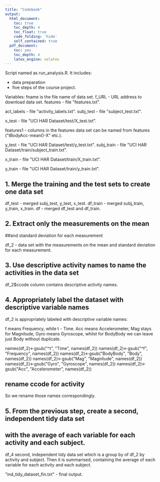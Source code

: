 ```yaml
---
title: "Codebook"
output:
  html_document:
    toc: true
    toc_depth: 4
    toc_float: true
    code_folding: 'hide'
    self_contained: true
  pdf_document:
    toc: yes
    toc_depth: 4
    latex_engine: xelatex
---
```


Script named as run_analysis.R. It includes:
- data preparation 
- five steps of the course project.

Variables:
fname is the file name of data set.
f_URL - URL address to download data set.
features - file "features.txt".

act_labels - file "activity_labels.txt".
subj_test - file "subject_test.txt".

x_test - file "UCI HAR Dataset/test/X_test.txt".

features1 - columns in the features data set can be named from features ("tBodyAcc-mean()-X" etc.).

y_test - file "UCI HAR Dataset/test/y_test.txt".
subj_train - file "UCI HAR Dataset/train/subject_train.txt".

x_train - file "UCI HAR Dataset/train/X_train.txt".

y_train - file "UCI HAR Dataset/train/y_train.txt".


## 1. Merge the training and the test sets to create one data set

df_test - merged subj_test, y_test, x_test.
df_train - merged subj_train, y_train, x_train.
df - merged df_test and df_train.


## 2. Extract only the measurements on the mean 
##and standard deviation for each measurement


df_2 - data set with the measurements on the mean and standard deviation 
for each measurement.

## 3. Use descriptive activity names to name the activities in the data set

df_2$ccode column contains descriptive activity names.

## 4. Appropriately label the dataset with descriptive variable names

df_2 is appropriately labeled with descriptive variable names:

f means Frequency, while t - Time.
Acc means Accelerometer, Mag stays for Magnitude, Gyro means Gyroscope, 
whilst for BodyBody we can leave just Body without duplicate.

names(df_2)<-gsub("^t", "Time", names(df_2))
names(df_2)<-gsub("^f", "Frequency", names(df_2))
names(df_2)<-gsub("BodyBody", "Body", names(df_2))
names(df_2)<-gsub("Mag", "Magnitude", names(df_2))
names(df_2)<-gsub("Gyro", "Gyroscope", names(df_2))
names(df_2)<-gsub("Acc", "Accelerometer", names(df_2))

## rename ccode for activity
So we rename those names correspondingly.

## 5. From the previous step, create a second, independent tidy data set 
## with the average of each variable for each activity and each subject.

df_4 second, independent tidy data set which is a group by of df_2 by activity
and subject. Then it is summarised, containing the average of each variable 
for each activity and each subject.

"ind_tidy_dataset_fin.txt" - final output.